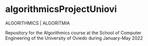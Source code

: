 # algorithmicsProjectUniovi

ALGORITHMICS | ALGORITMIA

Repository for the Algorithmics course at the School of Computer Engineering of the University of Oviedo during January-May 2022
